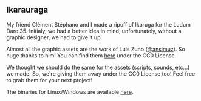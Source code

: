 ## Ikarauraga

My friend Clément Stéphano and I made a ripoff of Ikaruga for the Ludum Dare 35. Initialy, we had a better idea in mind, unfortunately, without a graphic designer, we had to give it up.

Almost all the graphic assets are the work of Luis Zuno ([@ansimuz](https://twitter.com/ansimuz)). So huge thanks to him!
You can find them [here](http://ansimuz.com/site/archives/794) under the CC0 License.

We thought we should do the same for the assets (scripts, sounds, etc...) we made. So, we're giving them away under the CC0 License too! Feel free to grab them for your next project!

The binaries for Linux/Windows are available [here](http://ludumdare.com/compo/ludum-dare-35/?action=preview&uid=87871).
